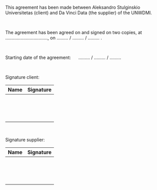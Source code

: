 This agreement has been made between Aleksandro Stulginskio Universitetas (client) and Da Vinci Data (the supplier) of the UNWDMI.

<br/>

The agreement has been agreed on and signed on two copies, at  ……………………………, on ……… / ……… / ……… .

<br/>

Starting date of the agreement: &nbsp;&nbsp;&nbsp;&nbsp; ……… / ……… / ………

<br/>

Signature client:

| Name                 | Signature |
| :---                 | :---      |
| <br/><br/><br/><br/> |           |

<br/>

Signature supplier:

| Name                 | Signature |
| :---                 | :---      |
| <br/><br/><br/><br/> |           |

